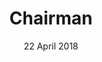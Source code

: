---
layout: project_page
title: "Chairman"
excerpt: "Computer Vision way to find your seat"
imgurl: /assets/images/chairman/chairman_exhibition.jpg
gitlink: https://github.com/piy0999/Chairman
projectdate: 22 April 2018
date: 22 April 2018
images:
  - /assets/images/chairman/chairman_exhibition.jpg
  - /assets/images/chairman/person_detect.jpg
projectdescription: "Chairman aims at solving the basic problems for finding a space in public facilities. This project implements the concept for student libraries where we use live video from the libraries to identify how many seats are empty and which section fo the library is emptier. All this live information can be simply accessed using a web app so that a student can conveniently find a seat without wasting any time"
teamdesc: The project was developed by a team of 4 within 24 hours for HackUST (Hong Kong University of Science & Technology Hackathon)
technology_stack: 
  - Keras Implementation of Retina Net Object Detection (Region based Convolutional Neural Network approach) 
  - Javascript and Bootstrap based web & mobile compatible app
  - Azure Batch AI used for training the model
team:
  member1:
    link: https://piyushjha.me
    name: Piyush Jha
  member2:
    link: https://waqasali.dev
    name: Waqas Ali
  member3:
    link: https://www.linkedin.com/in/sudhakarshah/
    name: Sudhakar Shah
  member4:
    link: https://github.com/mingrui
    name: Mingrui Jiang
---